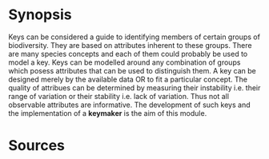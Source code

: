 <!-- TITLE: Keys -->
<!-- SUBTITLE: A quick summary of Keys -->

# Synopsis
Keys can be considered a guide to identifying members of certain groups of biodiversity. They are based on attributes inherent to these groups. There are many species concepts and each of them could probably be used to model a key. Keys can be modelled around any combination of groups which posess attributes that can be used to distinguish them. A key can be designed merely by the available data OR to fit a particular concept. The quality of attribues can be determined by measuring their instability i.e. their range of variation or their stability i.e. lack of variation. Thus not all observable attributes are informative. The development of such keys and the implementation of a **keymaker** is the aim of this module.
# Sources
